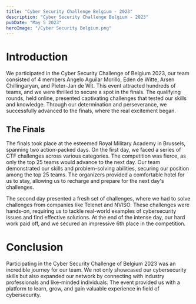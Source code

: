 ```yaml
---
title: "Cyber Security Challenge Belgium - 2023"
description: "Cyber Security Challenge Belgium - 2023"
pubDate: "May 5 2023"
heroImage: "/Cyber Security Belgium.png"
---
```


# Introduction
We participated in the Cyber Security Challenge of Belgium 2023, our team consisted of 4 members Angelo Aguilar Morillo, Eden de Witte, Arsen Chillingaryan, and Pieter-Jan de Wit. This event attracted hundreds of teams, and we were thrilled to secure a spot in the finals. The qualifying rounds, held online, presented captivating challenges that tested our skills and knowledge. Through our determination and perseverance, we successfully advanced to the finals, where the real excitement began.

## The Finals
The finals took place at the esteemed Royal Military Academy in Brussels, spanning two action-packed days. On the first day, we faced a series of CTF challenges across various categories. The competition was fierce, as only the top 25 teams would advance to the next day. Our team demonstrated our skills and problem-solving abilities, securing our position among the top 25 teams. The organizers provided a comfortable hotel for us to stay, allowing us to recharge and prepare for the next day's challenges.

The second day presented a fresh set of challenges, where we had to solve challenges from companies like Telenet and NVISO. These challenges were hands-on, requiring us to tackle real-world examples of cybersecurity issues and find effective solutions.  At the end of the intense day, our hard work paid off, and we secured an impressive 6th place in the competition.

# Conclusion
Participating in the Cyber Security Challenge of Belgium 2023 was an incredible journey for our team. We not only showcased our cybersecurity skills but also expanded our network by connecting with industry professionals and like-minded individuals. The event provided us with a platform to learn, grow, and gain valuable experience in field of cybersecurity.